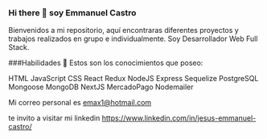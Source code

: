 ### Hi there 👋 soy Emmanuel Castro


Bienvenidos a mi repositorio, aquí encontraras  diferentes proyectos y trabajos realizados en grupo e individualmente. Soy Desarrollador Web Full Stack. 


###Habilidades 💪
Estos son los conocimientos que poseo:

HTML
JavaScript
CSS
React
Redux
NodeJS
Express
Sequelize
PostgreSQL
Mongoose
MongoDB
NextJS
MercadoPago
Nodemailer


Mi correo personal es emax1@hotmail.com

te invito a visitar mi linkedin https://www.linkedin.com/in/jesus-emmanuel-castro/

<!--
**Shoretick/Shoretick** is a ✨ _special_ ✨ repository because its `README.md` (this file) appears on your GitHub profile.

Here are some ideas to get you started:

- 🔭 I’m currently working on ...
- 🌱 I’m currently learning ...
- 👯 I’m looking to collaborate on ...
- 🤔 I’m looking for help with ...
- 💬 Ask me about ...
- 📫 How to reach me: ...
- 😄 Pronouns: ...
- ⚡ Fun fact: ...
-->
